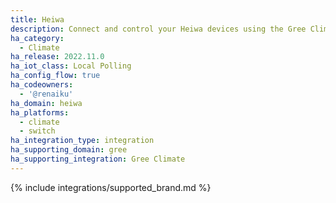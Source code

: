 ```yaml
---
title: Heiwa
description: Connect and control your Heiwa devices using the Gree Climate integration
ha_category:
  - Climate
ha_release: 2022.11.0
ha_iot_class: Local Polling
ha_config_flow: true
ha_codeowners:
  - '@renaiku'
ha_domain: heiwa
ha_platforms:
  - climate
  - switch
ha_integration_type: integration
ha_supporting_domain: gree
ha_supporting_integration: Gree Climate
---
```


{% include integrations/supported_brand.md %}
